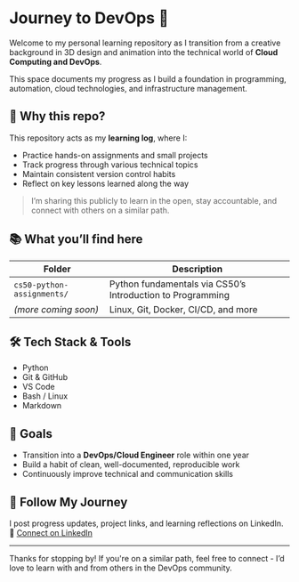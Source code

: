 # Journey to DevOps 🚀

Welcome to my personal learning repository as I transition from a creative background in 3D design and animation into the technical world of **Cloud Computing and DevOps**.

This space documents my progress as I build a foundation in programming, automation, cloud technologies, and infrastructure management.

## 📌 Why this repo?

This repository acts as my **learning log**, where I:
- Practice hands-on assignments and small projects
- Track progress through various technical topics
- Maintain consistent version control habits
- Reflect on key lessons learned along the way

> I’m sharing this publicly to learn in the open, stay accountable, and connect with others on a similar path.

## 📚 What you’ll find here

| Folder | Description |
|--------|-------------|
| `cs50-python-assignments/` | Python fundamentals via CS50’s Introduction to Programming |
| *(more coming soon)* | Linux, Git, Docker, CI/CD, and more |

## 🛠️ Tech Stack & Tools
- Python
- Git & GitHub
- VS Code
- Bash / Linux
- Markdown

## 🧠 Goals
- Transition into a **DevOps/Cloud Engineer** role within one year
- Build a habit of clean, well-documented, reproducible work
- Continuously improve technical and communication skills

## 🔗 Follow My Journey
I post progress updates, project links, and learning reflections on LinkedIn.  
📎 [Connect on LinkedIn](https://www.linkedin.com/in/shiva3shrivastava)

---

Thanks for stopping by! If you're on a similar path, feel free to connect - I’d love to learn with and from others in the DevOps community.
